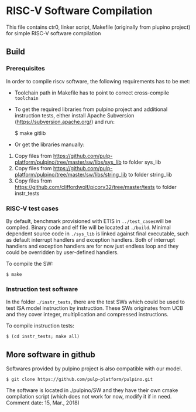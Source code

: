 # RISC-V Software Compilation

This file contains ctr0, linker script, Makefile (originally from plupino
project) for simple RISC-V software compilation

## Build
### Prerequisites
In order to compile riscv software, the following requirements has to be
met:

  - Toolchain path in Makefile has to point to correct cross-compile
  `toolchain`

  - To get the required libraries from pulpino project and additional
  instruction tests, either install Apache Subversion 
  (https://subversion.apache.org/) and run:

	$ make gitlib
    
  - Or get the libraries manually:
  1) Copy files from 
  https://github.com/pulp-platform/pulpino/tree/master/sw/libs/sys_lib
  to folder sys_lib
  2) Copy files from 
  https://github.com/pulp-platform/pulpino/tree/master/sw/libs/string_lib
  to folder string_lib
  3) Copy files from 
  https://github.com/cliffordwolf/picorv32/tree/master/tests
  to folder instr_tests

### RISC-V test cases

By default, benchmark provisioned with ETIS in `../test_cases`will be
compiled. Binary code and elf file will be located at `./build`. Minimal
dependent source code in `./sys_lib` is linked against final executable,
such as default interrupt handlers and exception handlers. Both of interrupt
handlers and exception handlers are for now just endless loop and they
could be overridden by user-defined handlers.

To compile the SW:

	$ make

### Instruction test software

In the folder `./instr_tests`, there are the test SWs which could be used
to test ISA model instruction by instruction. These SWs originates from
UCB and they cover integer, multiplication and compressed instructions.

 To compile instruction tests:

	$ (cd instr_tests; make all)

## More software in github

Softwares provided by pulpino project is also compatible with our model.

	$ git clone https://github.com/pulp-platform/pulpino.git

The software is located in ./pulpino/SW and they have their own cmake
compilation script (which does not work for now, modify it if in need.
Comment date: 15, Mar., 2018)
